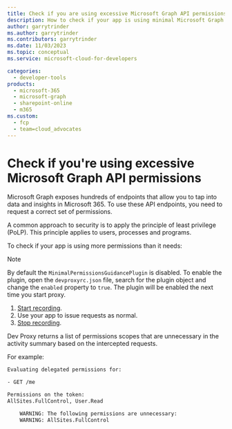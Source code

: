 ```yaml
---
title: Check if you are using excessive Microsoft Graph API permissions
description: How to check if your app is using minimal Microsoft Graph API permissions
author: garrytrinder
ms.author: garrytrinder
ms.contributors: garrytrinder
ms.date: 11/03/2023
ms.topic: conceptual
ms.service: microsoft-cloud-for-developers

categories:
  - developer-tools
products:
  - microsoft-365
  - microsoft-graph
  - sharepoint-online
  - m365
ms.custom:
  - fcp
  - team=cloud_advocates
---
```


# Check if you're using excessive Microsoft Graph API permissions

Microsoft Graph exposes hundreds of endpoints that allow you to tap into data and insights in Microsoft 365. To use these API endpoints, you need to request a correct set of permissions.

A common approach to security is to apply the principle of least privilege (PoLP). This principle applies to users, processes and programs.

To check if your app is using more permissions than it needs:

> [!NOTE]
> By default the `MinimalPermissionsGuidancePlugin` is disabled. To enable the plugin, open the `devproxyrc.json` file, search for the plugin object and change the `enabled` property to `true`. The plugin will be enabled the next time you start proxy.

1. [Start recording](./Record-and-export-proxy-activity.md).
1. Use your app to issue requests as normal.
1. [Stop recording](./Record-and-export-proxy-activity.md).

Dev Proxy returns a list of permissions scopes that are unnecessary in the activity summary based on the intercepted requests.

For example:

```sh
Evaluating delegated permissions for:

- GET /me

Permissions on the token:
AllSites.FullControl, User.Read

    WARNING: The following permissions are unnecessary:
    WARNING: AllSites.FullControl
```
